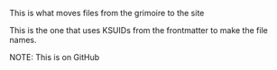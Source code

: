 This is what moves files from the
grimoire to the site

This is the one that uses KSUIDs
from the frontmatter to make the file
names.

NOTE: This is on GitHub
